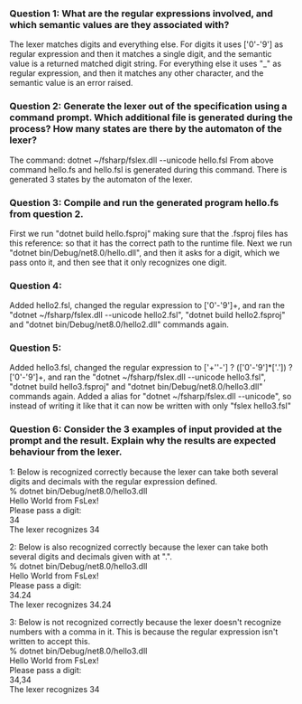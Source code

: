### Question 1: What are the regular expressions involved, and which semantic values are they associated with?
The lexer matches digits and everything else. 
For digits it uses ['0'-'9'] as regular expression and then it matches a single digit, and the semantic value is a returned matched digit string. 
For everything else it uses "_" as regular expression, and then it matches any other character, and the semantic value is an error raised. 

### Question 2: Generate the lexer out of the specification using a command prompt. Which additional file is generated during the process? How many states are there by the automaton of the lexer?
The command: dotnet ~/fsharp/fslex.dll --unicode hello.fsl
From above command hello.fs and hello.fsl is generated during this command. 
There is generated 3 states by the automaton of the lexer. 

### Question 3: Compile and run the generated program hello.fs from question 2.
First we run "dotnet build hello.fsproj" making sure that the .fsproj files has this
reference: <Reference Include="/Users/cecilieelkjaer/fsharp/FsLexYacc.Runtime.dll" /> so that 
it has the correct path to the runtime file. 
Next we run "dotnet bin/Debug/net8.0/hello.dll", and then it asks for a digit, which
we pass onto it, and then see that it only recognizes one digit. 

### Question 4: 
Added hello2.fsl, changed the regular expression to ['0'-'9']+, and ran the 
"dotnet ~/fsharp/fslex.dll --unicode hello2.fsl", "dotnet build hello2.fsproj" and 
"dotnet bin/Debug/net8.0/hello2.dll" commands again.

### Question 5: 
Added hello3.fsl, changed the regular expression to ['+''-'] ? (['0'-'9']*['.']) ? ['0'-'9']+, 
and ran the "dotnet ~/fsharp/fslex.dll --unicode hello3.fsl", "dotnet build hello3.fsproj" 
and "dotnet bin/Debug/net8.0/hello3.dll" commands again.
Added a alias for "dotnet ~/fsharp/fslex.dll --unicode", so instead of writing it like that 
it can now be written with only "fslex hello3.fsl"

### Question 6: Consider the 3 examples of input provided at the prompt and the result. Explain why the results are expected behaviour from the lexer.
1: Below is recognized correctly because the lexer can take both several digits and decimals with the regular expression defined. \
% dotnet bin/Debug/net8.0/hello3.dll \
Hello World from FsLex! \
Please pass a digit: \
34 \
The lexer recognizes 34 

2: Below is also recognized correctly because the lexer can take both several digits and decimals given with at ".". \
% dotnet bin/Debug/net8.0/hello3.dll \
Hello World from FsLex! \
Please pass a digit:\
34.24\
The lexer recognizes 34.24

3: Below is not recognized correctly because the lexer doesn't recognize numbers 
with a comma in it. This is because the regular expression isn't written to accept this. \
% dotnet bin/Debug/net8.0/hello3.dll \
Hello World from FsLex! \
Please pass a digit: \
34,34 \
The lexer recognizes 34
